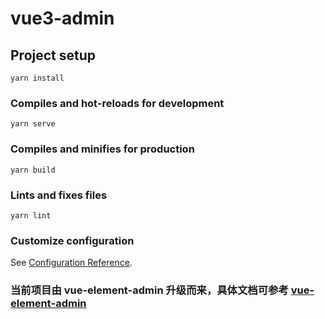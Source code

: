 # vue3-admin

## Project setup
```
yarn install
```

### Compiles and hot-reloads for development
```
yarn serve
```

### Compiles and minifies for production
```
yarn build
```

### Lints and fixes files
```
yarn lint
```

### Customize configuration
See [Configuration Reference](https://cli.vuejs.org/config/).

### 当前项目由 vue-element-admin 升级而来，具体文档可参考 [vue-element-admin](https://panjiachen.github.io/vue-element-admin-site/zh/)
